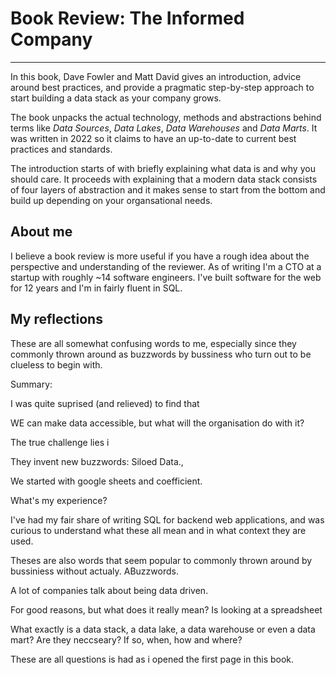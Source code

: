 # Book Review: The Informed Company

---

<Intro>In this book, Dave Fowler and Matt David gives an introduction, advice around best practices, and provide a pragmatic step-by-step approach to start building a data stack as your company grows.</Intro>


The book unpacks the actual technology, methods and abstractions behind terms like *Data Sources*, *Data Lakes*, *Data Warehouses* and *Data Marts*. It was written in 2022 so it claims to have an up-to-date to current best practices and standards.

The introduction starts of with briefly explaining what data is and why you should care. It proceeds with explaining that a modern data stack consists of four layers of abstraction and it makes sense to start from the bottom and build up depending on your organsational needs.


## About me


I believe a book review is more useful if you have a rough idea about the perspective and understanding of the reviewer. As of writing I'm a CTO at a startup with roughly ~14 software engineers. I've built software for the web for 12 years and I'm in fairly fluent in SQL.

## My reflections

 These are all somewhat confusing words to me, especially since they commonly thrown around as buzzwords by bussiness who turn out to be clueless to begin with.



Summary:

I was quite suprised (and relieved) to find that 


WE can make data accessible, but what will the organisation do with it?


The true challenge lies i

They invent new buzzwords: Siloed Data., 



We started with google sheets and coefficient.


What's my experience?

I've had my fair share of writing SQL for backend web applications, and was curious to understand what these all mean and in what context they are used.


Theses are also words that seem popular to commonly thrown around by bussiniess without actualy. ABuzzwords.


A lot of companies talk about being data driven. 


For good reasons, but what does it really mean? Is looking at a spreadsheet 

What exactly is a data stack, a data lake, a data warehouse or even a data mart? Are they neccseary? If so, when, how and where?

These are all questions is had as i opened the first page in this book.
